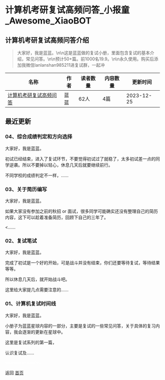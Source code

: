 # 计算机考研复试高频问答_小报童_Awesome_XiaoBOT

## 计算机考研复试高频问答介绍
> 大家好，我是蓝蓝。\n\n这是蓝蓝做的复试小册，里面包含复试的基本介绍，常见问答。\n\n预计50+篇。前1000名19.9。\n\n永久使用。购买后添加我微信lanlanshan985211进复试群，一起冲  
  


|名称|作者|读者数量|内容数量|更新时间|
|---|---|---|---|---|
|[计算机考研复试高频问答](https://xiaobot.net/p/985211?refer=9c3f1c95-a052-465a-9902-f6d75080262a)|蓝蓝|62人|4篇|2023-12-25|

## 最近更新
### 04、综合成绩判定和方向选择

大家好，我是蓝蓝。

初试已经结束，进入了复试环节，不要觉得初试过了就稳了，太多初试差一点的同学逆袭。所以不要掉以轻心，休息几天后就要继续前行。

不同学校的成绩判定不一样，......

### 03、关于简历编写

大家好，我是蓝蓝。

如果大家没有参加之前的秋招 or 面试，很多同学可能确实还没有整理自己的简历内容，这下可以趁着准备简历，回顾下自己的三年了。

<......

### 02、复试笔试

大家好，我是蓝蓝。

完成了初试是一个好的开始，可是战斗并没有结束，你们还要等待复试，等待结果等等。

所以休息几天后，就开始战斗吧。

这里给大家提几点需要注意的......

### 01、计算机复试时间线

大家好，我是蓝蓝。

小册子为蓝蓝星球内容的一部分，主要是复试的一些常见问答，关于具体的复习内容，我会逐渐的更新在星球中。

这里是复试系列的第一篇，

认识复试及......


<a href="https://github.com/Reno9527/awesome-xiaobot" style="color: white; text-decoration: none;">awesome-xiaobot</a>

返回 [首页](../README.md)
